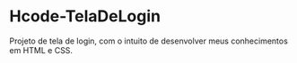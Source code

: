 # Hcode-TelaDeLogin
Projeto de tela de login, com o intuito de desenvolver meus conhecimentos em HTML e CSS.
